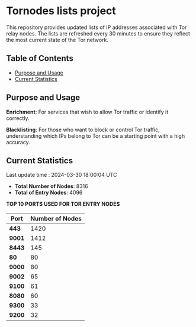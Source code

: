 # Tornodes lists project

This repository provides updated lists of IP addresses associated with Tor relay nodes. The lists are refreshed every 30 minutes to ensure they reflect the most current state of the Tor network.

## Table of Contents

- [Purpose and Usage](#purpose-and-usage)
- [Current Statistics](#current-statistics)


## Purpose and Usage

**Enrichment**: For services that wish to allow Tor traffic or identify it correctly.

**Blacklisting**: For those who want to block or control Tor traffic, understanding which IPs belong to Tor can be a starting point with a high accuracy.

## Current Statistics

Last update time : 2024-03-30 18:00:04 UTC

- **Total Number of Nodes**: 8316
- **Total of Entry Nodes**: 4096

**TOP 10 PORTS USED FOR TOR ENTRY NODES**

| **Port** | **Number of Nodes** |
|------|-----------------|
| **443**   | 1420  |
| **9001**   | 1412  |
| **8443**   | 145  |
| **80**   | 80  |
| **9000**   | 80  |
| **9002**   | 65  |
| **9100**   | 61  |
| **8080**   | 60  |
| **9300**   | 33  |
| **9200**   | 32  |

